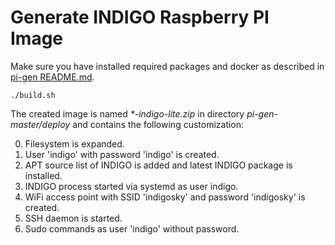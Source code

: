 Generate INDIGO Raspberry PI Image
==============

Make sure you have installed required packages and docker as described in
[pi-gen README.md](https://github.com/RPi-Distro/pi-gen/blob/master/README.md).
```
./build.sh
```
The created image is named _*-indigo-lite.zip_ in directory _pi-gen-master/deploy_ and contains the following customization:

0. Filesystem is expanded.
1. User 'indigo' with password 'indigo' is created.
2. APT source list of INDIGO is added and latest INDIGO package is installed.
3. INDIGO process started via systemd as user indigo.
4. WiFi access point with SSID 'indigosky' and password 'indigosky' is created.
5. SSH daemon is started.
6. Sudo commands as user 'indigo' without password.
